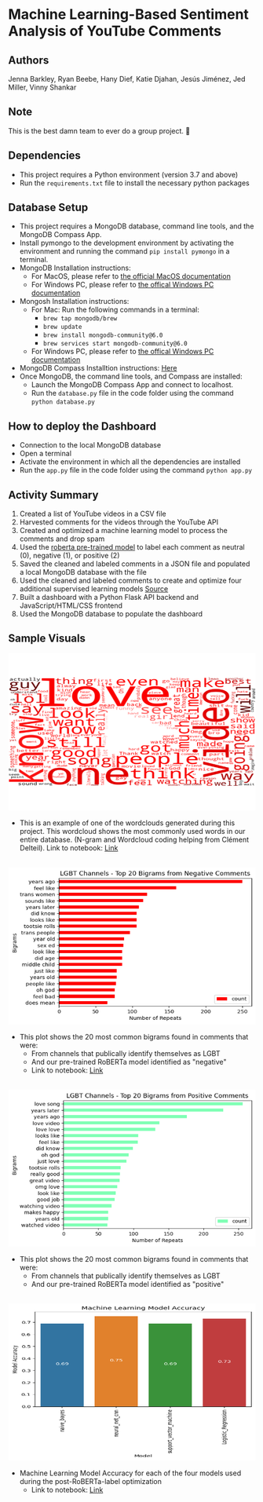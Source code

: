 # Machine Learning-Based Sentiment Analysis of YouTube Comments

## Authors
Jenna Barkley, Ryan Beebe, Hany Dief, Katie Djahan, Jesús Jiménez, Jed Miller, Vinny Shankar
## Note
This is the best damn team to ever do a group project. :tada:
## Dependencies
- This project requires a Python environment (version 3.7 and above)
- Run the `requirements.txt` file to install the necessary python packages
## Database Setup
- This project requires a MongoDB database, command line tools, and the MongoDB Compass App.
- Install pymongo to the development environment by activating the environment and running the command `pip install pymongo` in a terminal.
- MongoDB Installation instructions:
    - For MacOS, please refer to [the official MacOS documentation](https://www.mongodb.com/docs/manual/tutorial/install-mongodb-on-os-x/)
    - For Windows PC, please refer to [the offical Windows PC documentation](https://www.mongodb.com/docs/manual/tutorial/install-mongodb-on-windows/)
- Mongosh Installation instructions:
    - For Mac: Run the following commands in a terminal:
        - `brew tap mongodb/brew`
        - `brew update`
        - `brew install mongodb-community@6.0`
        - `brew services start mongodb-community@6.0`
    - For Windows PC, please refer to [the offical Windows PC documentation](https://www.mongodb.com/docs/mongodb-shell/install/)
- MongoDB Compass Installtion instructions: [Here](https://www.mongodb.com/try/download/compass)
- Once MongoDB, the command line tools, and Compass are installed:
    - Launch the MongoDB Compass App and connect to localhost.
    - Run the `database.py` file in the code folder using the command `python database.py`
## How to deploy the Dashboard
- Connection to the local MongoDB database
- Open a terminal
- Activate the environment in which all the dependencies are installed
- Run the `app.py` file in the code folder using the command `python app.py`
## Activity Summary
1. Created a list of YouTube videos in a CSV file
2. Harvested comments for the videos through the YouTube API
3. Created and optimized a machine learning model to process the comments and drop spam
4. Used the [roberta pre-trained model](https://huggingface.co/roberta-base) to label each comment as neutral (0), negative (1), or positive (2)
5. Saved the cleaned and labeled comments in a JSON file and populated a local MongoDB database with the file
6. Used the cleaned and labeled comments to create and optimize four additional supervised learning models [Source](https://medium.com/@jays34955/finding-and-optimizing-a-good-text-classification-model-aea96d93d2fc)
7. Built a dashboard with a Python Flask API backend and JavaScript/HTML/CSS frontend
8. Used the MongoDB database to populate the dashboard
## Sample Visuals

<img src="Dashboard/Img/all_comments_wordcloud.png" width="700" height="320">

- This is an example of one of the wordclouds generated during this project. This wordcloud shows the most commonly used words in our entire database. (N-gram and Wordcloud coding helping from Clément Delteil). Link to notebook: [Link](Dashboard/wcloud.ipynb)<br><br>

<img src="Dashboard/Img/negative_lgbt.png" width="700" height="320">

- This plot shows the 20 most common bigrams found in comments that were:
    - From channels that publically identify themselves as LGBT
    - And our pre-trained RoBERTa model identified as "negative"
    - Link to notebook: [Link](Dashboard/bigrams.ipynb)<br><br>

<img src="Dashboard/Img/positive_lgbt.png" width="700" height="320">

- This plot shows the 20 most common bigrams found in comments that were:
    - From channels that publically identify themselves as LGBT
    - And our pre-trained RoBERTa model identified as "positive"<br><br>

<img src="Dashboard/Img/output.png" width="700" height="320">

- Machine Learning Model Accuracy for each of the four models used during the post-RoBERTa-label optimization
    - Link to notebook: [Link](Machine_Learning/post_label_optimization.ipynb)<br><br>